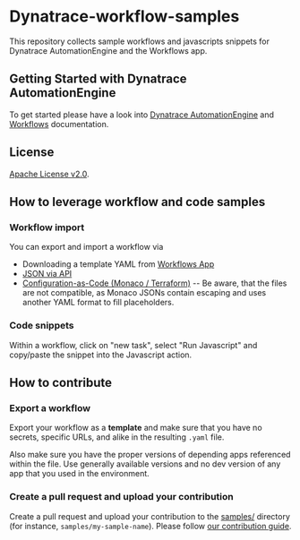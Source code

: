 # Dynatrace-workflow-samples

This repository collects sample workflows and javascripts snippets for Dynatrace AutomationEngine and the Workflows app. 

## Getting Started with Dynatrace AutomationEngine

To get started please have a look into [Dynatrace AutomationEngine](https://www.dynatrace.com/support/help/shortlink/automationengine) and [Workflows](https://www.dynatrace.com/support/help/shortlink/workflows) documentation.

## License
[Apache License v2.0](LICENSE).

## How to leverage workflow and code samples

### Workflow import

You can export and import a workflow via
- Downloading a template YAML from [Workflows App](https://docs.dynatrace.com/docs/shortlink/workflows-manage)
- [JSON via API](https://github.com/Dynatrace/Dynatrace-workflow-samples/tree/main/howtoimportexport) 
- [Configuration-as-Code (Monaco / Terraform)](https://docs.dynatrace.com/docs/shortlink/configuration-as-code)
  -- Be aware, that the files are not compatible, as Monaco JSONs contain escaping and uses another YAML format to fill placeholders.

### Code snippets

Within a workflow, click on "new task", select "Run Javascript" and copy/paste the snippet into the Javascript action.

## How to contribute 

### Export a workflow

Export your workflow as a **template** and make sure that you have no secrets, specific URLs, and alike in the resulting `.yaml` file.

Also make sure you have the proper versions of depending apps referenced within the file. Use generally available versions and no dev version of any app that you used in the environment.

### Create a pull request and upload your contribution 

Create a pull request and upload your contribution to the [samples/](samples/) directory (for instance, `samples/my-sample-name`). Please follow [our contribution guide](CONTRIBUTING.md).